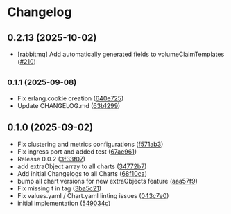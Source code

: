 # Changelog

## 0.2.13 (2025-10-02)

* [rabbitmq] Add automatically generated fields to volumeClaimTemplates ([#210](https://github.com/CloudPirates-io/helm-charts/pull/210))

## <small>0.1.1 (2025-09-08)</small>

* Fix erlang.cookie creation ([640e725](https://github.com/rsaladra/helm-charts/commit/640e725))
* Update CHANGELOG.md ([63b1299](https://github.com/rsaladra/helm-charts/commit/63b1299))

## 0.1.0 (2025-09-02)

* Fix clustering and metrics configurations ([f571ab3](https://github.com/rsaladra/helm-charts/commit/f571ab3))
* Fix ingress port and added test ([67ae961](https://github.com/rsaladra/helm-charts/commit/67ae961))
* Release 0.0.2 ([3f33f07](https://github.com/rsaladra/helm-charts/commit/3f33f07))
* add extraObject array to all charts ([34772b7](https://github.com/rsaladra/helm-charts/commit/34772b7))
* Add initial Changelogs to all Charts ([68f10ca](https://github.com/rsaladra/helm-charts/commit/68f10ca))
* bump all chart versions for new extraObjects feature ([aaa57f9](https://github.com/rsaladra/helm-charts/commit/aaa57f9))
* Fix missing t in tag ([3ba5c21](https://github.com/rsaladra/helm-charts/commit/3ba5c21))
* Fix values.yaml / Chart.yaml linting issues ([043c7e0](https://github.com/rsaladra/helm-charts/commit/043c7e0))
* initial implementation ([549034c](https://github.com/rsaladra/helm-charts/commit/549034c))
